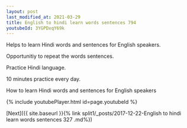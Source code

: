 ```yaml
---
layout: post
last_modified_at: 2021-03-29
title: English to hindi learn words sentences 794 
youtubeId: 3YGPDxqY69k
---
```

 
 
Helps to learn Hindi words and sentences for English speakers.

Opportunitiy to repeat the words sentences. 

Practice Hindi language. 
 
10 minutes practice every day. 
 
How to learn Hindi words and sentences for English speakers 
 
{% include youtubePlayer.html id=page.youtubeId %}
 
 
[Next]({{ site.baseurl }}{% link  split1/_posts/2017-12-22-English to hindi learn words sentences 327 .md%})
 
